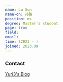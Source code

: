 ```yaml
---
name: Lu Sun
name-cn: 孙路
position: ms
degree: Master's student
page: true
field: 
email: 
time: (2023 - )
joined: 2023.09
---
```


<!-- <img width="300" src="{{site.baseurl}}/images/people/{{page.avatar}}" data-action="zoom"> -->

### Contact

[Yuri3's Blog](http://yuri3.cn)